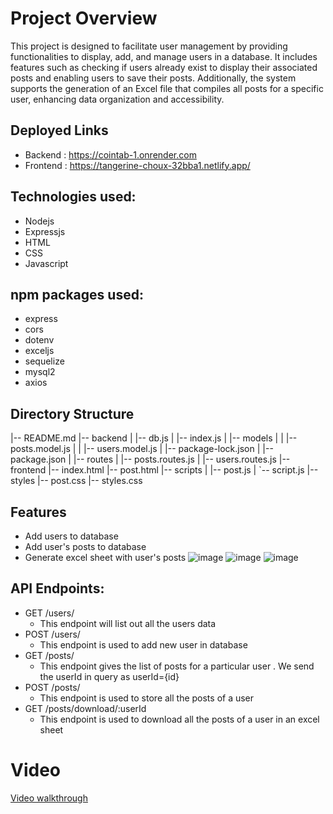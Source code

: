# Project Overview

This project is designed to facilitate user management by providing functionalities to display, add, and manage users in a database. It includes features such as checking if users already exist to display their associated posts and enabling users to save their posts. Additionally, the system supports the generation of an Excel file that compiles all posts for a specific user, enhancing data organization and accessibility.

## Deployed Links 
- Backend : https://cointab-1.onrender.com
- Frontend : https://tangerine-choux-32bba1.netlify.app/

## Technologies used:
- Nodejs 
- Expressjs
- HTML
- CSS
- Javascript


## npm packages used:
- express
- cors
- dotenv
- exceljs
- sequelize
- mysql2
- axios

## Directory Structure
|-- README.md
|-- backend
|   |-- db.js
|   |-- index.js
|   |-- models
|   |   |-- posts.model.js
|   |   |-- users.model.js
|   |-- package-lock.json
|   |-- package.json
|   |-- routes
|       |-- posts.routes.js
|       |-- users.routes.js
|-- frontend
    |-- index.html
    |-- post.html
    |-- scripts
    |   |-- post.js
    |   `-- script.js
    |-- styles
        |-- post.css
        |-- styles.css


## Features
- Add users to database
- Add user's posts to database
- Generate excel sheet with user's posts
![image](https://drive.google.com/uc?export=view&id=1Y0O-EvWvkxa2I6gcylc7WCnqo6ilF0Gx)
![image](https://drive.google.com/uc?export=view&id=1Tjk4EGfeOkHKxkgWH9aRhB99D3cBShXU)
![image](https://drive.google.com/uc?export=view&id=1YRzPBdeKJGacyZ1SiKQtACALu4mhacnP)




## API Endpoints:
- GET /users/
  - This endpoint will list out all the users data
- POST /users/
  - This endpoint is used to add new user in database
- GET /posts/
  - This endpoint gives the list of posts for a particular user . We send the userId in query as userId={id}
- POST /posts/
   - This endpoint is used to store all the posts of a user
 - GET /posts/download/:userId
    - This endpoint is used to download all the posts of a user in an excel sheet
   
# Video
[Video walkthrough](https://drive.google.com/uc?export=view&id=1XGxaDIIigwCiIL5YfwRhpXJsLxLw0Ymo)

